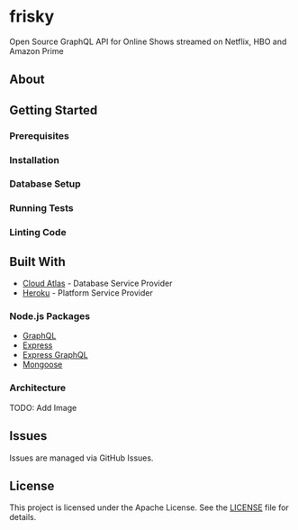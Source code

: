 # frisky
Open Source GraphQL API for Online Shows streamed on Netflix, HBO and Amazon Prime

## About

## Getting Started

### Prerequisites

### Installation

### Database Setup

### Running Tests

### Linting Code

## Built With
 - [Cloud Atlas](https://www.mongodb.com/cloud/atlas) - Database Service Provider
 - [Heroku](https://heroku.com/) - Platform Service Provider

### Node.js Packages
 - [GraphQL]()
 - [Express]()
 - [Express GraphQL]()
 - [Mongoose]()

### Architecture
TODO: Add Image

## Issues
Issues are managed via GitHub Issues.

## License
This project is licensed under the Apache License. See the [LICENSE](LICENSE) file for details.